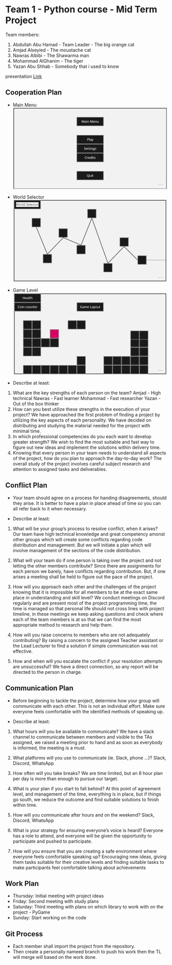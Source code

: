 # Team 1 - Python course - Mid Term Project

Team members:
1. Abdullah Abu Hamad - Team Leader - The big orange cat
2. Amjad Alseyied - The moustache cat
3. Nawras Albibi - The Shawarma man
4. Mohammad AlGhanim - The tiger
5. Yazan Abu Shhab - Somebody that i used to know

presentation
[Link](https://docs.google.com/presentation/d/1tVQPjMPgKqLBXTwpZRNboJujDVOuZHeEAfj26BJT5b4/edit)

## Cooperation Plan
- Main Menu
![alt text](./Mid-Project-a.jpg)
- World Selector
![alt text](./Mid-Project-b.jpg)
- Game Level
![alt text](./Mid-Project-c.jpg)

- Describe at least:

1. What are the key strengths of each person on the team?
        Amjad - High technical
        Nawras - Fast learner
        Mohammad - Fast researcher
        Yazan - Out of the box thinker
2. How can you best utilize these strengths in the execution of your project?
        We have approached the first problem of finding a project by utilizing the key aspects of each personality.
        We have decided on distributing and studying the material needed for the project with minimal time.
3. In which professional competencies do you each want to develop greater strength?
        We wish to find the most suitable and fast way to figure out new ideas and implement the solutions within delivery time.
4. Knowing that every person in your team needs to understand all aspects of the project, how do you plan to approach the day-to-day work?
        The overall study of the project involves careful subject research and attention to assigned tasks and deliverables.

## Conflict Plan
- Your team should agree on a process for handing disagreements, should they arise. It is better to have a plan in place ahead of time so you can all refer back to it when necessary.

- Describe at least:

1. What will be your group’s process to resolve conflict, when it arises?
        Our team have high technical knowledge and great competency amonst other groups which will create some conflicts regarding code distribution and management.
        But we will initiate a plan which will involve management of the sections of the code distribution.

2. What will your team do if one person is taking over the project and not letting the other members contribute?
        Since there are assignments for each person we barely, have conflicts regarding contribution. But, if one arises a meeting shall be held to figure out the pace of the project.

3. How will you approach each other and the challenges of the project knowing that it is impossible for all members to be at the exact same place in understanding and skill level?
        We conduct meetings on Discord regularly and are present most of the project programming time, the time is managed so that personal life should not cross lines with project timeline, in these meetings we keep asking questions and check where each of the team members is at so that we can find the most appropriate method to research and help them.

4. How will you raise concerns to members who are not adequately contributing?
        By raising a concern to the assigned Teacher assistant or the Lead Lecturer to find a solution if simple communication was not effective.

5. How and when will you escalate the conflict if your resolution attempts are unsuccessful?
        We have a direct connection, so any report will be directed to the person in charge.

## Communication Plan

- Before beginning to tackle the project, determine how your group will communicate with each other. This is not an individual effort. Make sure everyone feels comfortable with the identified methods of speaking up.

- Describe at least:

1. What hours will you be available to communicate?
        We have a slack channel to communicate between members and visible to the TAs assigned, we raised a meeting prior to hand and as soon as everybody is informed, the meeting is a must.

2. What platforms will you use to communicate (ie. Slack, phone …)?
        Slack, Discord, WhatsApp

4. How often will you take breaks?
        We are time limited, but an 8 hour plan per day is more than enough to pursue our target.

5. What is your plan if you start to fall behind?
        At this point of agreement level, and management of the time, everything is in place, but if things go south, we reduce the outcome and find suitable solutions to finish within time.

6. How will you communicate after hours and on the weekend?
        Slack, Discord, WhatsApp

7. What is your strategy for ensuring everyone’s voice is heard?
        Everyone has a role to attend, and everyone will be given the opportunity to participate and pushed to participate.

8. How will you ensure that you are creating a safe environment where everyone feels comfortable speaking up?
        Encouraging new ideas, giving them tasks suitable for their creative levels and finding suitable tasks to make participants feel comfortable talking about achievements

## Work Plan

- Thursday: Initial meeting with project ideas
- Friday: Second meeting with study plans
- Saturday: Third meeting with plans on which library to work with on the project - PyGame
- Sunday: Start working on the code

## Git Process

- Each member shall import the project from the repository.
- Then create a personally nameed branch to push his work then the TL will merge will based on the work done.

